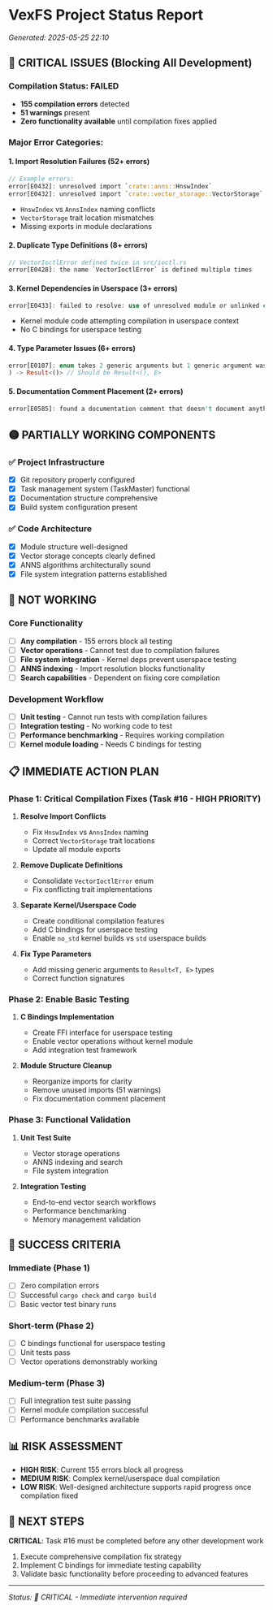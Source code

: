 # VexFS Project Status Report
*Generated: 2025-05-25 22:10*

## 🔴 CRITICAL ISSUES (Blocking All Development)

### Compilation Status: **FAILED** 
- **155 compilation errors** detected
- **51 warnings** present
- **Zero functionality available** until compilation fixes applied

### Major Error Categories:

#### 1. **Import Resolution Failures** (52+ errors)
```rust
// Example errors:
error[E0432]: unresolved import `crate::anns::HnswIndex`
error[E0432]: unresolved import `crate::vector_storage::VectorStorage`
```
- `HnswIndex` vs `AnnsIndex` naming conflicts
- `VectorStorage` trait location mismatches
- Missing exports in module declarations

#### 2. **Duplicate Type Definitions** (8+ errors)
```rust
// VectorIoctlError defined twice in src/ioctl.rs
error[E0428]: the name `VectorIoctlError` is defined multiple times
```

#### 3. **Kernel Dependencies in Userspace** (3+ errors)
```rust
error[E0433]: failed to resolve: use of unresolved module or unlinked crate `kernel`
```
- Kernel module code attempting compilation in userspace context
- No C bindings for userspace testing

#### 4. **Type Parameter Issues** (6+ errors)
```rust
error[E0107]: enum takes 2 generic arguments but 1 generic argument was supplied
) -> Result<()> // Should be Result<(), E>
```

#### 5. **Documentation Comment Placement** (2+ errors)
```rust
error[E0585]: found a documentation comment that doesn't document anything
```

## 🟡 PARTIALLY WORKING COMPONENTS

### ✅ **Project Infrastructure**
- [x] Git repository properly configured
- [x] Task management system (TaskMaster) functional
- [x] Documentation structure comprehensive
- [x] Build system configuration present

### ✅ **Code Architecture** 
- [x] Module structure well-designed
- [x] Vector storage concepts clearly defined
- [x] ANNS algorithms architecturally sound
- [x] File system integration patterns established

## 🔴 NOT WORKING

### **Core Functionality**
- [ ] **Any compilation** - 155 errors block all testing
- [ ] **Vector operations** - Cannot test due to compilation failures
- [ ] **File system integration** - Kernel deps prevent userspace testing
- [ ] **ANNS indexing** - Import resolution blocks functionality
- [ ] **Search capabilities** - Dependent on fixing core compilation

### **Development Workflow**
- [ ] **Unit testing** - Cannot run tests with compilation failures
- [ ] **Integration testing** - No working code to test
- [ ] **Performance benchmarking** - Requires working compilation
- [ ] **Kernel module loading** - Needs C bindings for testing

## 📋 IMMEDIATE ACTION PLAN

### **Phase 1: Critical Compilation Fixes** (Task #16 - HIGH PRIORITY)
1. **Resolve Import Conflicts**
   - Fix `HnswIndex` vs `AnnsIndex` naming
   - Correct `VectorStorage` trait locations
   - Update all module exports

2. **Remove Duplicate Definitions**
   - Consolidate `VectorIoctlError` enum
   - Fix conflicting trait implementations

3. **Separate Kernel/Userspace Code**
   - Create conditional compilation features
   - Add C bindings for userspace testing
   - Enable `no_std` kernel builds vs `std` userspace builds

4. **Fix Type Parameters**
   - Add missing generic arguments to `Result<T, E>` types
   - Correct function signatures

### **Phase 2: Enable Basic Testing**
1. **C Bindings Implementation**
   - Create FFI interface for userspace testing
   - Enable vector operations without kernel module
   - Add integration test framework

2. **Module Structure Cleanup**
   - Reorganize imports for clarity
   - Remove unused imports (51 warnings)
   - Fix documentation comment placement

### **Phase 3: Functional Validation**
1. **Unit Test Suite**
   - Vector storage operations
   - ANNS indexing and search
   - File system integration

2. **Integration Testing**
   - End-to-end vector search workflows
   - Performance benchmarking
   - Memory management validation

## 🎯 SUCCESS CRITERIA

### **Immediate (Phase 1)**
- [ ] Zero compilation errors
- [ ] Successful `cargo check` and `cargo build`
- [ ] Basic vector test binary runs

### **Short-term (Phase 2)**
- [ ] C bindings functional for userspace testing
- [ ] Unit tests pass
- [ ] Vector operations demonstrably working

### **Medium-term (Phase 3)**
- [ ] Full integration test suite passing
- [ ] Kernel module compilation successful
- [ ] Performance benchmarks available

## 📊 RISK ASSESSMENT

- **HIGH RISK**: Current 155 errors block all progress
- **MEDIUM RISK**: Complex kernel/userspace dual compilation
- **LOW RISK**: Well-designed architecture supports rapid progress once compilation fixed

## 🔄 NEXT STEPS

**CRITICAL**: Task #16 must be completed before any other development work
1. Execute comprehensive compilation fix strategy
2. Implement C bindings for immediate testing capability
3. Validate basic functionality before proceeding to advanced features

---
*Status: 🔴 CRITICAL - Immediate intervention required*
